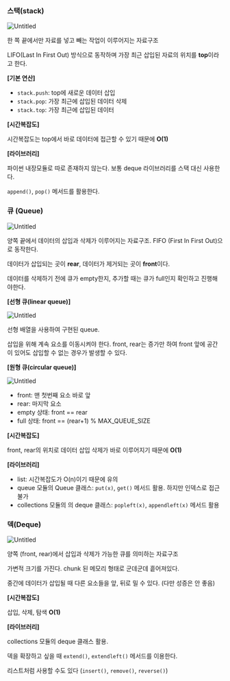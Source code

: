 ### 스택(stack)

![Untitled](%E1%84%8C%E1%85%A1%E1%84%85%E1%85%AD%E1%84%80%E1%85%AE%E1%84%8C%E1%85%A9%20ed82690547004c06991690e07464db9d/Untitled.png)

한 쪽 끝에서만 자료를 넣고 빼는 작업이 이루어지는 자료구조

LIFO(Last In First Out) 방식으로 동작하며 가장 최근 삽입된 자료의 위치를 **top**이라고 한다.

**[기본 연산]**

- `stack.push`: top에 새로운 데이터 삽입
- `stack.pop`: 가장 최근에 삽입된 데이터 삭제
- `stack.top`: 가장 최근에 삽입된 데이터

**[시간복잡도]**

시간복잡도는 top에서 바로 데이터에 접근할 수 있기 때문에 **O(1)**

**[라이브러리]**

파이썬 내장모듈로 따로 존재하지 않는다. 보통 deque 라이브러리를 스택 대신 사용한다.

`append()`, `pop()` 메서드를 활용한다.

### 큐 (Queue)

![Untitled](%E1%84%8C%E1%85%A1%E1%84%85%E1%85%AD%E1%84%80%E1%85%AE%E1%84%8C%E1%85%A9%20ed82690547004c06991690e07464db9d/Untitled%201.png)

양쪽 끝에서 데이터의 삽입과 삭제가 이루어지는 자료구조. FIFO (First In First Out)으로 동작한다.

데이터가 삽입되는 곳이 **rear**, 데이터가 제거되는 곳이 **front**이다.

데이터를 삭제하기 전에 큐가 empty한지, 추가할 때는 큐가 full인지 확인하고 진행해야한다.

**[선형 큐(linear queue)]**

![Untitled](%E1%84%8C%E1%85%A1%E1%84%85%E1%85%AD%E1%84%80%E1%85%AE%E1%84%8C%E1%85%A9%20ed82690547004c06991690e07464db9d/Untitled%202.png)

선형 배열을 사용하여 구현된 queue.

삽입을 위해 계속 요소를 이동시켜야 한다. front, rear는 증가만 하여 front 앞에 공간이 있어도 삽입할 수 없는 경우가 발생할 수 있다.

**[원형 큐(circular queue)]**

![Untitled](%E1%84%8C%E1%85%A1%E1%84%85%E1%85%AD%E1%84%80%E1%85%AE%E1%84%8C%E1%85%A9%20ed82690547004c06991690e07464db9d/Untitled%203.png)

- front: 맨 첫번째 요소 바로 앞
- rear: 마지막 요소
- empty 상태: front == rear
- full 상태: front == (rear+1) % MAX_QUEUE_SIZE

**[시간복잡도]**

front, rear의 위치로 데이터 삽입 삭제가 바로 이루어지기 때문에 **O(1)**

**[라이브러리]**

- list: 시간복잡도가 O(n)이기 때문에 유의
- queue 모듈의 Queue 클래스: `put(x)`, `get()` 메서드 활용. 하지만 인덱스로 접근 불가
- collections 모듈의 의 deque 클래스: `popleft(x)`, `appendleft(x)` 메서드 활용

### 덱(Deque)

![Untitled](%E1%84%8C%E1%85%A1%E1%84%85%E1%85%AD%E1%84%80%E1%85%AE%E1%84%8C%E1%85%A9%20ed82690547004c06991690e07464db9d/Untitled%204.png)

양쪽 (front, rear)에서 삽입과 삭제가 가능한 큐를 의미하는 자료구조

가변적 크기를 가진다. chunk 된 메모리 형태로 군데군데 흩어져있다.

중간에 데이터가 삽입될 때 다른 요소들을 앞, 뒤로 밀 수 있다. (다만 성증은 안 좋음)

**[시간복잡도]**

삽입, 삭제, 탐색 **O(1)**

**[라이브러리]**

collections 모듈의 deque 클래스 활용. 

덱을 확장하고 싶을 때 `extend()`, `extendleft()` 메서드를 이용한다.

리스트처럼 사용할 수도 있다 (`insert()`, `remove()`, `reverse()`)
